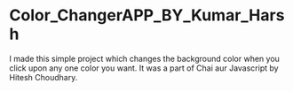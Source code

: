 # Color_ChangerAPP_BY_Kumar_Harsh
I made this simple project which changes the background color when you click upon any one color you want. It was a part of Chai aur Javascript by Hitesh Choudhary.
